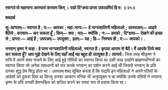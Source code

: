 **स्वागतं वो महाभागा आस्यतां करवाम किम् ।** **यन्नो दि²क्षया प्राप्ता उपपन्नमिदं हि व: ॥ २५॥** 

**शब्दार्थ** 

**सु-आगतम्—** **स्वागत है** **; व:—** **आपका** **; महा-भागा:—** **हे भाग्यशालिनी महिलाओ** **; आस्यताम्—** **आइये बैठिये** **; करवाम—** **कर** **सकता हूँ** **; किम्—** **क्या** **; यत्—** **क्योंकि** **; न:—** **हमको** **; दि²क्षया—** **देखने की इच्छा से** **; प्राप्ता:—** **आई हैं** **; उपपन्नम्—** **उपयुक्त** **;** **इदम्—** **यह** **; हि—** **निश्चय ही** **; व:—** **आपको।** **.** 

**भगवान् कृष्ण ने कहा** **: हे परम भाग्यशालिनी महिलाओ, स्वागत है। कृपया आराम से** **बैठें। मैं आपके लिये क्या कर सकता हूँ? आप मुझे देखने के लिए यहाँ आईं यह बहुत ही** **उपयुक्त है।** **तात्पर्य :** जिस तरह श्रीकृष्ण ने रात्रि में अपने साथ नाचने के लिए आई हुई गोपियों का स्वागत किया था उसी तरह उन्होंने ब्राह्मणपत्नियों का स्वागत किया जो अनेक व्यवधानों को पार करके भगवान् का दर्शन करने आई थीं जिससे भगवान् के प्रति उनका शुद्ध प्रेम सिद्ध होता था। *उपपन्नम्* शब्द सूचित करता है कि यद्यपि इन महिलाओं ने अपने पतियों के आदेशों को ठुकरा दिया था किन्तु उनका आचरण तनिक भी अनुपयुक्त न था क्योंकि उनके पतियों ने भगवान् कृष्ण के प्रति उनकी प्रेमाभकि्त को बाधित करने का स्पष्ट रूप से प्रयास किया था।  